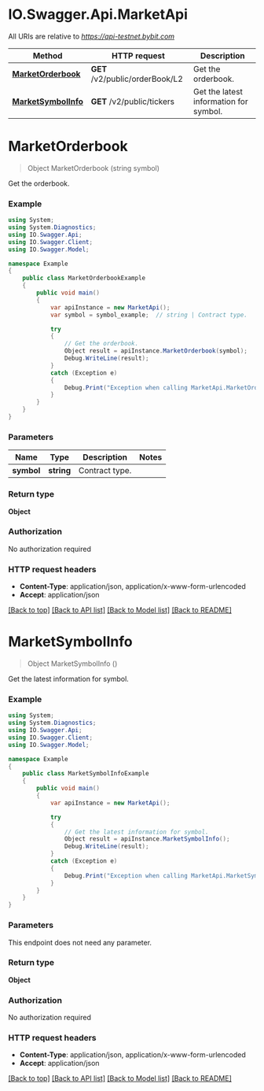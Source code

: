 # IO.Swagger.Api.MarketApi

All URIs are relative to *https://api-testnet.bybit.com*

Method | HTTP request | Description
------------- | ------------- | -------------
[**MarketOrderbook**](MarketApi.md#marketorderbook) | **GET** /v2/public/orderBook/L2 | Get the orderbook.
[**MarketSymbolInfo**](MarketApi.md#marketsymbolinfo) | **GET** /v2/public/tickers | Get the latest information for symbol.


<a name="marketorderbook"></a>
# **MarketOrderbook**
> Object MarketOrderbook (string symbol)

Get the orderbook.

### Example
```csharp
using System;
using System.Diagnostics;
using IO.Swagger.Api;
using IO.Swagger.Client;
using IO.Swagger.Model;

namespace Example
{
    public class MarketOrderbookExample
    {
        public void main()
        {
            var apiInstance = new MarketApi();
            var symbol = symbol_example;  // string | Contract type.

            try
            {
                // Get the orderbook.
                Object result = apiInstance.MarketOrderbook(symbol);
                Debug.WriteLine(result);
            }
            catch (Exception e)
            {
                Debug.Print("Exception when calling MarketApi.MarketOrderbook: " + e.Message );
            }
        }
    }
}
```

### Parameters

Name | Type | Description  | Notes
------------- | ------------- | ------------- | -------------
 **symbol** | **string**| Contract type. | 

### Return type

**Object**

### Authorization

No authorization required

### HTTP request headers

 - **Content-Type**: application/json, application/x-www-form-urlencoded
 - **Accept**: application/json

[[Back to top]](#) [[Back to API list]](../README.md#documentation-for-api-endpoints) [[Back to Model list]](../README.md#documentation-for-models) [[Back to README]](../README.md)

<a name="marketsymbolinfo"></a>
# **MarketSymbolInfo**
> Object MarketSymbolInfo ()

Get the latest information for symbol.

### Example
```csharp
using System;
using System.Diagnostics;
using IO.Swagger.Api;
using IO.Swagger.Client;
using IO.Swagger.Model;

namespace Example
{
    public class MarketSymbolInfoExample
    {
        public void main()
        {
            var apiInstance = new MarketApi();

            try
            {
                // Get the latest information for symbol.
                Object result = apiInstance.MarketSymbolInfo();
                Debug.WriteLine(result);
            }
            catch (Exception e)
            {
                Debug.Print("Exception when calling MarketApi.MarketSymbolInfo: " + e.Message );
            }
        }
    }
}
```

### Parameters
This endpoint does not need any parameter.

### Return type

**Object**

### Authorization

No authorization required

### HTTP request headers

 - **Content-Type**: application/json, application/x-www-form-urlencoded
 - **Accept**: application/json

[[Back to top]](#) [[Back to API list]](../README.md#documentation-for-api-endpoints) [[Back to Model list]](../README.md#documentation-for-models) [[Back to README]](../README.md)

